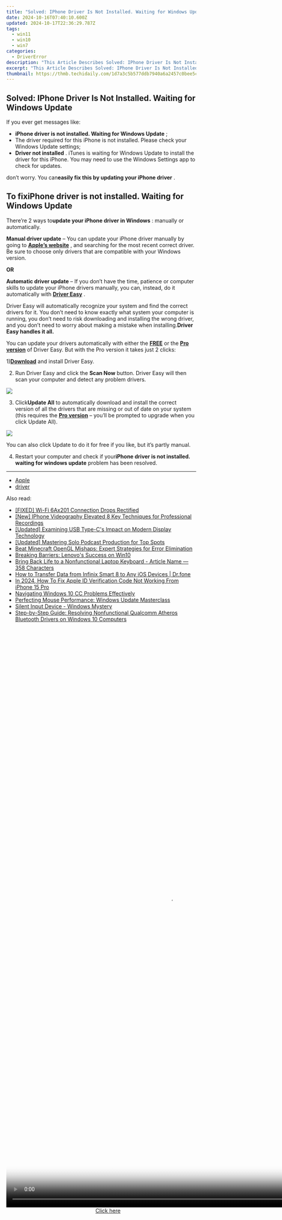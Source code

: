 ```yaml
---
title: "Solved: IPhone Driver Is Not Installed. Waiting for Windows Update"
date: 2024-10-16T07:40:10.600Z
updated: 2024-10-17T22:36:29.787Z
tags:
  - win11
  - win10
  - win7
categories:
  - DriverError
description: "This Article Describes Solved: IPhone Driver Is Not Installed. Waiting for Windows Update"
excerpt: "This Article Describes Solved: IPhone Driver Is Not Installed. Waiting for Windows Update"
thumbnail: https://thmb.techidaily.com/1d7a3c5b577ddb7940a6a2457c0bee5c40f1807e21452ed2f6065cb51e5a9f16.jpg
---
```


## Solved: IPhone Driver Is Not Installed. Waiting for Windows Update

If you ever get messages like:

* **iPhone driver is not installed. Waiting for Windows Update** ;
* The driver required for this iPhone is not installed. Please check your Windows Update settings;
* **Driver not installed** . iTunes is waiting for Windows Update to install the driver for this iPhone. You may need to use the Windows Settings app to check for updates.

 don’t worry. You can**easily fix this by updating your iPhone driver** .

## To fix**iPhone driver is not installed. Waiting for Windows Update**

 There’re 2 ways to**update your iPhone driver in Windows** : manually or automatically.

**Manual driver update** – You can update your iPhone driver manually by going to [**Apple’s website**](https://www.apple.com/) , and searching for the most recent correct driver. Be sure to choose only drivers that are compatible with your Windows version.

**OR**

**Automatic driver update** – If you don’t have the time, patience or computer skills to update your iPhone drivers manually, you can, instead, do it automatically with **[Driver Easy](https://tools.techidaily.com/drivereasy/download/)**  .

 Driver Easy will automatically recognize your system and find the correct drivers for it. You don’t need to know exactly what system your computer is running, you don’t need to risk downloading and installing the wrong driver, and you don’t need to worry about making a mistake when installing.**Driver** **Easy handles it all.**

 You can update your drivers automatically with either the [**FREE**](https://tools.techidaily.com/drivereasy/download/) or the [**Pro version**](https://tools.techidaily.com/drivereasy/download/) of Driver Easy. But with the Pro version it takes just 2 clicks:

 1)[**Download**](https://tools.techidaily.com/drivereasy/download/) and install Driver Easy.

 2) Run Driver Easy and click the **Scan Now**  button. Driver Easy will then scan your computer and detect any problem drivers.  

![](https://images.drivereasy.com/wp-content/uploads/2019/01/image-149.png)

 3) Click**Update All** to automatically download and install the correct version of all the drivers that are missing or out of date on your system (this requires the [**Pro version**](https://tools.techidaily.com/drivereasy/download/) – you’ll be prompted to upgrade when you click Update All).

![](https://images.drivereasy.com/wp-content/uploads/2019/01/image-146.png)

 You can also click Update to do it for free if you like, but it’s partly manual.

 4) Restart your computer and check if your**iPhone driver is not installed. waiting for windows update** problem has been resolved.

---

* [Apple](https://turtlebeacheu.sjv.io/1r0r59)
* [driver](https://tools.techidaily.com/drivereasy/download/)

<ins class="adsbygoogle"
     style="display:block"
     data-ad-format="autorelaxed"
     data-ad-client="ca-pub-7571918770474297"
     data-ad-slot="1223367746"></ins>

<ins class="adsbygoogle"
     style="display:block"
     data-ad-client="ca-pub-7571918770474297"
     data-ad-slot="8358498916"
     data-ad-format="auto"
     data-full-width-responsive="true"></ins>

<span class="atpl-alsoreadstyle">Also read:</span>
<div><ul>
<li><a href="https://driver-error.techidaily.com/fixed-wi-fi-6ax201-connection-drops-rectified/"><u>[FIXED] Wi-Fi 6Ax201 Connection Drops Rectified</u></a></li>
<li><a href="https://extra-approaches.techidaily.com/new-iphone-videography-elevated-8-key-techniques-for-professional-recordings/"><u>[New] IPhone Videography Elevated 8 Key Techniques for Professional Recordings</u></a></li>
<li><a href="https://vp-tips.techidaily.com/updated-examining-usb-type-cs-impact-on-modern-display-technology/"><u>[Updated] Examining USB Type-C's Impact on Modern Display Technology</u></a></li>
<li><a href="https://extra-support.techidaily.com/updated-mastering-solo-podcast-production-for-top-spots/"><u>[Updated] Mastering Solo Podcast Production for Top Spots</u></a></li>
<li><a href="https://common-error.techidaily.com/beat-minecraft-opengl-mishaps-expert-strategies-for-error-elimination/"><u>Beat Minecraft OpenGL Mishaps: Expert Strategies for Error Elimination</u></a></li>
<li><a href="https://driver-error.techidaily.com/breaking-barriers-lenovos-success-on-win10/"><u>Breaking Barriers: Lenovo's Success on Win10</u></a></li>
<li><a href="https://driver-error.techidaily.com/bring-back-life-to-a-nonfunctional-laptop-keyboard-article-name-358-characters/"><u>Bring Back Life to a Nonfunctional Laptop Keyboard - Article Name — 358 Characters</u></a></li>
<li><a href="https://android-transfer.techidaily.com/how-to-transfer-data-from-infinix-smart-8-to-any-ios-devices-drfone-by-drfone-transfer-from-android-transfer-from-android/"><u>How to Transfer Data from Infinix Smart 8 to Any iOS Devices | Dr.fone</u></a></li>
<li><a href="https://apple-account.techidaily.com/in-2024-how-to-fix-apple-id-verification-code-not-working-from-iphone-15-pro-by-drfone-ios/"><u>In 2024, How To Fix Apple ID Verification Code Not Working From iPhone 15 Pro</u></a></li>
<li><a href="https://win11-tips.techidaily.com/navigating-windows-10-cc-problems-effectively/"><u>Navigating Windows 10 CC Problems Effectively</u></a></li>
<li><a href="https://driver-install.techidaily.com/perfecting-mouse-performance-windows-update-masterclass/"><u>Perfecting Mouse Performance: Windows Update Masterclass</u></a></li>
<li><a href="https://driver-error.techidaily.com/silent-input-device-windows-mystery/"><u>Silent Input Device - Windows Mystery</u></a></li>
<li><a href="https://driver-error.techidaily.com/step-by-step-guide-resolving-nonfunctional-qualcomm-atheros-bluetooth-drivers-on-windows-10-computers/"><u>Step-by-Step Guide: Resolving Nonfunctional Qualcomm Atheros Bluetooth Drivers on Windows 10 Computers</u></a></li>
</ul></div>

<!-- affiliate ads begin -->
<span id="1424529">
					<video width="864" height="1536" style="cursor:pointer"
           poster="//a.impactradius-go.com/display-clicktoplayimage/1424529.png"
           onclick="if(!this.playClicked){this.play();this.setAttribute('controls',true);this.playClicked=true;}">
	   <source src="//a.impactradius-go.com/display-ad/16446-1424529">
	   <img src="//a.impactradius-go.com/display-clicktoplayimage/1424529.png" style="border: none; height: 100%; width: 100%; object-fit: contain">
	</video>
	<div style="width:540px;text-align:center"><a href="javascript:window.open(decodeURIComponent('https%3A%2F%2Flaganoo.pxf.io%2Fc%2F5597632%2F1424529%2F16446'), '_blank');void(0);">Click here</a></div>
</span>
<img height="0" width="0" src="https://imp.pxf.io/i/5597632/1424529/16446" style="position:absolute;visibility:hidden;" border="0" />
<!-- affiliate ads end -->

